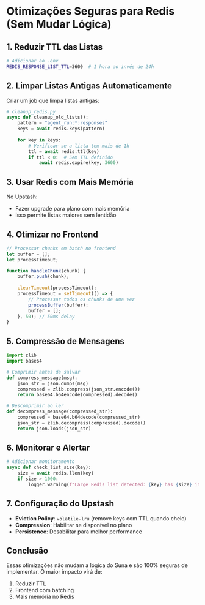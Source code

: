 # Otimizações Seguras para Redis (Sem Mudar Lógica)

## 1. Reduzir TTL das Listas
```bash
# Adicionar ao .env
REDIS_RESPONSE_LIST_TTL=3600  # 1 hora ao invés de 24h
```

## 2. Limpar Listas Antigas Automaticamente
Criar um job que limpa listas antigas:
```python
# cleanup_redis.py
async def cleanup_old_lists():
    pattern = "agent_run:*:responses"
    keys = await redis.keys(pattern)
    
    for key in keys:
        # Verificar se a lista tem mais de 1h
        ttl = await redis.ttl(key)
        if ttl < 0:  # Sem TTL definido
            await redis.expire(key, 3600)
```

## 3. Usar Redis com Mais Memória
No Upstash:
- Fazer upgrade para plano com mais memória
- Isso permite listas maiores sem lentidão

## 4. Otimizar no Frontend
```javascript
// Processar chunks em batch no frontend
let buffer = [];
let processTimeout;

function handleChunk(chunk) {
    buffer.push(chunk);
    
    clearTimeout(processTimeout);
    processTimeout = setTimeout(() => {
        // Processar todos os chunks de uma vez
        processBuffer(buffer);
        buffer = [];
    }, 50); // 50ms delay
}
```

## 5. Compressão de Mensagens
```python
import zlib
import base64

# Comprimir antes de salvar
def compress_message(msg):
    json_str = json.dumps(msg)
    compressed = zlib.compress(json_str.encode())
    return base64.b64encode(compressed).decode()

# Descomprimir ao ler
def decompress_message(compressed_str):
    compressed = base64.b64decode(compressed_str)
    json_str = zlib.decompress(compressed).decode()
    return json.loads(json_str)
```

## 6. Monitorar e Alertar
```python
# Adicionar monitoramento
async def check_list_size(key):
    size = await redis.llen(key)
    if size > 1000:
        logger.warning(f"Large Redis list detected: {key} has {size} items")
```

## 7. Configuração do Upstash
- **Eviction Policy**: `volatile-lru` (remove keys com TTL quando cheio)
- **Compression**: Habilitar se disponível no plano
- **Persistence**: Desabilitar para melhor performance

## Conclusão
Essas otimizações não mudam a lógica do Suna e são 100% seguras de implementar. O maior impacto virá de:
1. Reduzir TTL
2. Frontend com batching
3. Mais memória no Redis